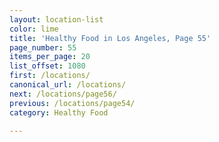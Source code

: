 ```yaml
---
layout: location-list
color: lime
title: 'Healthy Food in Los Angeles, Page 55'
page_number: 55
items_per_page: 20
list_offset: 1080
first: /locations/
canonical_url: /locations/
next: /locations/page56/
previous: /locations/page54/
category: Healthy Food

---
```

